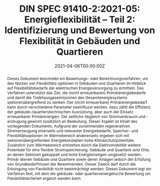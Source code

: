 ---
title: "DIN SPEC 91410-2:2021-05: Energieflexibilität – Teil 2: Identifizierung und Bewertung von Flexibilität in Gebäuden und Quartieren"

# Authors
# If you created a profile for a user (e.g. the default `admin` user), write the username (folder name) here 
# and it will be replaced with their full name and linked to their profile.
authors:
- Severin Beucker
- Simon Hinterholzer
- Christian Halper
- Lars Kaminski
- Stefan Kirschbaum 
- Andreas Meinl
- Ingo Seliger
- admin
- Armin Wolf

# Author notes (optional)
author_notes: []

date: "2021-04-06T00:00:00Z"
doi: "https://dx.doi.org/10.31030/3249462"

# Schedule page publish date (NOT publication's date).
publishDate: "2021-04-06T00:00:00Z"

# Publication type.
# Legend: 0 = Uncategorized; 1 = Conference paper; 2 = Journal article;
# 3 = Preprint / Working Paper; 4 = Report; 5 = Book; 6 = Book section;
# 7 = Thesis; 8 = Patent
publication_types: ["0"]

# Publication name and optional abbreviated publication name.
publication: Beuth Verlag
publication_short: Beuth Verlag

abstract: Dieses Dokument beschreibt ein Bewertungs- oder Berechnungsverfahren, um den Nutzen von Flexibilitäts-optionen in Gebäuden und Quartieren im Hinblick auf Flexibilitätsbedarfe der elektrischen Energieversorgung zu ermitteln. Das Verfahren unterstützt das Ziel, die (nicht erneuerbaren) Primärenergiebedarfe und damit die Treibhausgasemissionen des Gesamtenergiesystems sektorenübergreifend zu senken. Der (nicht erneuerbare) Primärenergiebedarf kann durch verschiedene Parameter beeinflusst werden, dazu zählt die Effizienz der gebäude-/quartierstechnischen Ausrüstung, aber auch der Einsatz erneuerbarer Primärenergien. Der zeitliche Abgleich von Stromverbrauch und -erzeugung gewinnt zusätzlich an Bedeutung. Dieser Aspekt ist Inhalt des vorliegenden Dokuments. Aufgrund der zunehmenden regenerativen Stromerzeugung einerseits und relevanter Energiebedarfe, Speicher- und Flexibilitätsoptionen im Wärmebereich andererseits ergeben sich mit sektorenübergreifenden Energiekonzepten hohe Klimaschutzpotentiale. Zusätzlich zum Wärmebereich entstehen durch die Elektromobilität weitere Potentiale für eine flexible Stromspeicherung. Gebäude und Quartiere sind Orte, an denen Sektoren gekoppelt und hohe Energiemengen umgesetzt werden. Primär dienen Gebäude und Quartiere sowie deren Anlagen jedoch der Erfüllung von Grundbedürfnissen der Bewohnenden. Dieser Zweck darf durch die Erbringung von Flexibilität nicht beeinträchtigt werden. Dieses Dokument legt ein Verfahren fest, mit dem die gebäude- oder quartiersenergetische Bewertung um Flexibilitätskriterien ergänzt werden kann.

# Summary. An optional shortened abstract.
summary: ""

tags: []

# Display this page in the Featured widget?
featured: false

# Custom links (uncomment lines below)
# links:
# - name: Custom Link
#   url: http://example.org

url_pdf: 'https://www.beuth.de/de/technische-regel/din-spec-91410-2/336720197'
url_code: ''
url_dataset: ''
url_poster: ''
url_project: ''
url_slides: ''
url_source: ''
url_video: ''

# Featured image
# To use, add an image named `featured.jpg/png` to your page's folder. 
image:
  caption: 'Simplified depiction of the Fréchet function F of the LPI sample mean.'
  focal_point: ""
  preview_only: false

# Associated Projects (optional).
#   Associate this publication with one or more of your projects.
#   Simply enter your project's folder or file name without extension.
#   E.g. `internal-project` references `content/project/internal-project/index.md`.
#   Otherwise, set `projects: []`.
projects: []

# Slides (optional).
#   Associate this publication with Markdown slides.
#   Simply enter your slide deck's filename without extension.
#   E.g. `slides: "example"` references `content/slides/example/index.md`.
#   Otherwise, set `slides: ""`.
slides: ""
---